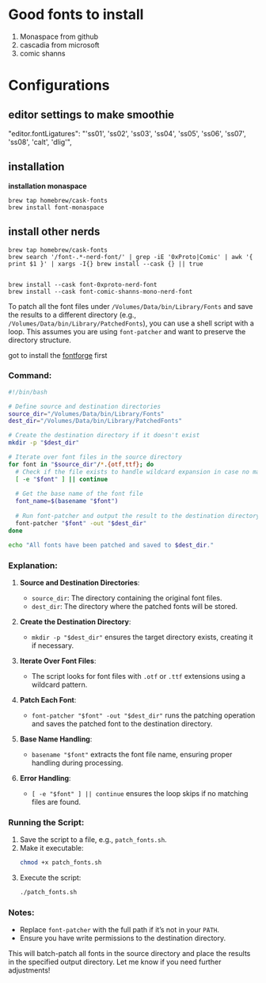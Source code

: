 
# Good fonts to install

1. Monaspace from github
3. cascadia from microsoft
4. comic shanns

# Configurations

## editor settings to make smoothie

"editor.fontLigatures": "'ss01', 'ss02', 'ss03', 'ss04', 'ss05', 'ss06', 'ss07', 'ss08', 'calt', 'dlig'",


## installation

**installation monaspace**

```
brew tap homebrew/cask-fonts
brew install font-monaspace
```

## install other nerds

```
brew tap homebrew/cask-fonts
brew search '/font-.*-nerd-font/' | grep -iE '0xProto|Comic' | awk '{ print $1 }' | xargs -I{} brew install --cask {} || true


```


```
brew install --cask font-0xproto-nerd-font
brew install --cask font-comic-shanns-mono-nerd-font

```



To patch all the font files under `/Volumes/Data/bin/Library/Fonts` and save the results to a different directory (e.g., `/Volumes/Data/bin/Library/PatchedFonts`), you can use a shell script with a loop. This assumes you are using `font-patcher` and want to preserve the directory structure.

got to install the [fontforge](https://github.com/ryanoasis/nerd-fonts/tree/master?tab=readme-ov-file#font-patcher) first

### Command:

```bash
#!/bin/bash

# Define source and destination directories
source_dir="/Volumes/Data/bin/Library/Fonts"
dest_dir="/Volumes/Data/bin/Library/PatchedFonts"

# Create the destination directory if it doesn't exist
mkdir -p "$dest_dir"

# Iterate over font files in the source directory
for font in "$source_dir"/*.{otf,ttf}; do
  # Check if the file exists to handle wildcard expansion in case no matches are found
  [ -e "$font" ] || continue
  
  # Get the base name of the font file
  font_name=$(basename "$font")
  
  # Run font-patcher and output the result to the destination directory
  font-patcher "$font" -out "$dest_dir"
done

echo "All fonts have been patched and saved to $dest_dir."
```

### Explanation:

1. **Source and Destination Directories**:
   - `source_dir`: The directory containing the original font files.
   - `dest_dir`: The directory where the patched fonts will be stored.

2. **Create the Destination Directory**:
   - `mkdir -p "$dest_dir"` ensures the target directory exists, creating it if necessary.

3. **Iterate Over Font Files**:
   - The script looks for font files with `.otf` or `.ttf` extensions using a wildcard pattern.

4. **Patch Each Font**:
   - `font-patcher "$font" -out "$dest_dir"` runs the patching operation and saves the patched font to the destination directory.

5. **Base Name Handling**:
   - `basename "$font"` extracts the font file name, ensuring proper handling during processing.

6. **Error Handling**:
   - `[ -e "$font" ] || continue` ensures the loop skips if no matching files are found.

### Running the Script:
1. Save the script to a file, e.g., `patch_fonts.sh`.
2. Make it executable:
   ```bash
   chmod +x patch_fonts.sh
   ```
3. Execute the script:
   ```bash
   ./patch_fonts.sh
   ```

### Notes:
- Replace `font-patcher` with the full path if it’s not in your `PATH`.
- Ensure you have write permissions to the destination directory.

This will batch-patch all fonts in the source directory and place the results in the specified output directory. Let me know if you need further adjustments!